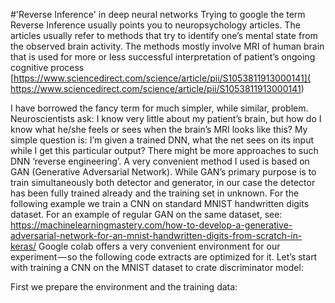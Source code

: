 #'Reverse Inference' in deep neural networks
Trying to google the term Reverse Inference usually points you to neuropsychology articles. The articles usually refer to methods that try to identify one’s mental state from the observed brain activity. The methods mostly involve MRI of human brain that is used for more or less successful interpretation of patient’s ongoing cognitive process
[https://www.sciencedirect.com/science/article/pii/S1053811913000141]( https://www.sciencedirect.com/science/article/pii/S1053811913000141)

I have borrowed the fancy term for much simpler, while similar, problem.
Neuroscientists ask: I know very little about my patient’s brain, but how do I know what he/she feels or sees when the brain’s MRI looks like this?
My simple question is: I’m given a trained DNN, what the net sees on its input while I get this particular output?
There might be more approaches to such DNN ‘reverse engineering’. A very convenient method I used is based on GAN (Generative Adversarial Network). While GAN’s primary purpose is to train simultaneously both detector and generator, in our case the detector has been fully trained already and the training set in unknown.
For the following example we train a CNN on standard MNIST handwritten digits dataset. For an example of regular GAN on the same dataset, see: https://machinelearningmastery.com/how-to-develop-a-generative-adversarial-network-for-an-mnist-handwritten-digits-from-scratch-in-keras/
Google colab offers a very convenient environment for our experiment — so the following code extracts are optimized for it. Let’s start with training a CNN on the MNIST dataset to crate discriminator model:

First we prepare the environment and the training data:
